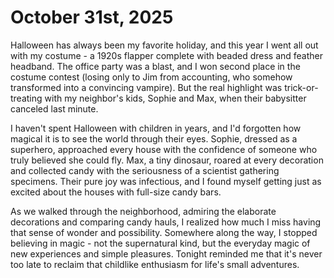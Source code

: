 # October 31st, 2025

Halloween has always been my favorite holiday, and this year I went all out with my costume - a 1920s flapper complete with beaded dress and feather headband. The office party was a blast, and I won second place in the costume contest (losing only to Jim from accounting, who somehow transformed into a convincing vampire). But the real highlight was trick-or-treating with my neighbor's kids, Sophie and Max, when their babysitter canceled last minute.

I haven't spent Halloween with children in years, and I'd forgotten how magical it is to see the world through their eyes. Sophie, dressed as a superhero, approached every house with the confidence of someone who truly believed she could fly. Max, a tiny dinosaur, roared at every decoration and collected candy with the seriousness of a scientist gathering specimens. Their pure joy was infectious, and I found myself getting just as excited about the houses with full-size candy bars.

As we walked through the neighborhood, admiring the elaborate decorations and comparing candy hauls, I realized how much I miss having that sense of wonder and possibility. Somewhere along the way, I stopped believing in magic - not the supernatural kind, but the everyday magic of new experiences and simple pleasures. Tonight reminded me that it's never too late to reclaim that childlike enthusiasm for life's small adventures.